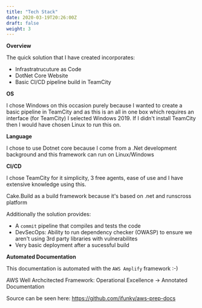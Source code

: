 ```yaml
---
title: "Tech Stack"
date: 2020-03-19T20:26:00Z
draft: false
weight: 3
---
```


**Overview**

The quick solution that I have created incorporates:

- Infrastratrucuture as Code
- DotNet Core Website
- Basic CI/CD pipeline build in TeamCity

**OS**

I chose Windows on this occasion purely because I wanted to create a basic pipeline in TeamCity and as this is an all in one box which requires an interface (for TeamCity) I selected Windows 2019.  If I didn't install TeamCity then I would have chosen Linux to run this on.

**Language**

I chose to use Dotnet core because I come from a .Net development background and this framework can run on Linux/Windows

**CI/CD**

I chose TeamCity for it simplicity, 3 free agents, ease of use and I have extensive knowledge using this.

Cake.Build as a build framework because it's based on .net and runscross platform

Additionally the solution provides:

- A `commit` pipeline that compiles and tests the code
- DevSecOps: Ability to run dependency checker (OWASP) to ensure we aren't using 3rd party libraries with vulnerabilites
- Very basic deployment after a sucessful build



**Automated Documentation**

This documentation is automated with the `AWS Amplify` framework :-)

AWS Well Archcitected Framework: Operational Excellence -> Annotated Documentation

Source can be seen here: https://github.com/ifunky/aws-prep-docs